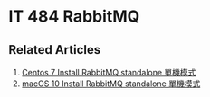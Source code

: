 # IT 484 RabbitMQ

## Related Articles
1. [Centos 7 Install RabbitMQ standalone 單機模式](https://www.ruoxue.org/it-484-centos-7-install-rabbitmq-standalone/)
2. [macOS 10 Install RabbitMQ standalone 單機模式](https://www.ruoxue.org/it-484-macos-10-install-rabbitmq-standalone/)
